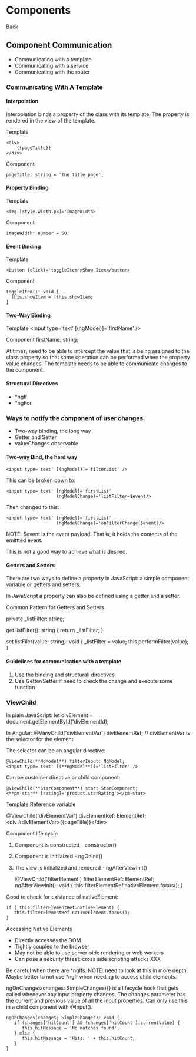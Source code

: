 # Components
[Back](./angular.md)

## Component Communication
* Communicating with a template  
* Communicating with a service  
* Communicating with the router  

### Communicating With A Template
#### Interpolation

Interpolation binds a property of the class with its template. The property is rendered in the view of the template.

Template

    <div>
        {{pageTitle}}
    </div>
    
Component

    pageTitle: string = 'The title page';
    
#### Property Binding

Template

    <img [style.width.px]='imageWidth>
    
Component

    imageWidth: number = 50;
    
#### Event Binding

Template
    
    <button (click)='toggleItem'>Show Item</button>
    
Component

    toggleItem(): void {
      this.showItem = !this.showItem;
    }
    
#### Two-Way Binding

Template
    <input type='text' [(ngModel)]='firstName' />
    
Component
    firstName: string;
    
At times, need to be able to intercept the value that is being assigned to the class property so that some operation can be performed when the property value changes. The template needs to be able to communicate changes to the component.

#### Structural Directives

* \*ngIf
* \*ngFor

### Ways to notify the component of user changes.
* Two-way binding, the long way
* Getter and Setter
* valueChanges observable



#### Two-way Bind, the hard way

    <input type='text' [(ngModel)]='filterList' />
    
This can be broken down to:

    <input type='text' [ngModel]='firstList'
                       (ngModelChange)='listFilter=$event/>

Then changed to this:

    <input type='text' [ngModel]='firstList'
                       (ngModelChange)='onFilterChange($event)/>

NOTE: $event is the event payload. That is, it holds the contents of the emittted event.

This is not a good way to achieve what is desired.

#### Getters and Setters

There are two ways to define a property in JavaScript: a simple component variable or getters and setters.

In JavaScript a property can also be defined using a getter and a setter.

Common Pattern for Getters and Setters

   private \_listFilter: string;
   
   get listFilter(): string {
      return \_listFilter;
   }
   
   set listFiler(value: string): void {
      \_listFilter = value;
      this.performFilter(value);
   }

#### Guidelines for communication with a template
1. Use the binding and structurall directives
2. Use Getter/Setter if need to check the change and execute some function


### ViewChild

In plain JavaScript:
    let divElement = document.getElementById('divElementId);

In Angular:
    @ViewChild('divElementVar') divElementRef; // divElementVar is the selector for the element

The selector can be an angular directive:

    @ViewChild(**NgModel**) filterInput: NgModel;
    <input type='text' [(**ngModel**)]='listFilter' />

Can be customer directive or child component:

    @ViewChild(**StarComponent**) star: StarComponent;
    <**pm-star** [rating]='product.starRating'></pm-star>
    
Template Reference variable

   @ViewChild('divElementVar') divElementRef: ElementRef;  
   \<div #divElementVar>{{pageTitle}}\</div>

Component life cycle
1. Component is constructed - constructor()
2. Component is initilaized - ngOnInit()
3. The view is initialized and rendered - ngAfterViewInit()

     @ViewChild('filterElement') filterElementRef: ElementRef;  
    ngAfterViewInit(): void {
       this.filterElementRef.nativeElement.focus();
    }

Good to check for existance of nativeElement:

    if ( this.filterElementRef.nativeElement) {
       this.filterElementRef.nativeElement.focus();
    }

Accessing Native Elements
* Directly accesses the DOM
* Tightly coupled to the browser
* May not be able to use server-side rendering or web workers
* Can pose a security threat: cross side scripting attacks XXX

Be careful when there are \*ngIfs. NOTE: need to look at this in more depth. Maybe better to not use \*ngIf when needing to access child elements.

ngOnChanges(changes: SimpleChanges){} is a lifecycle hook that gets called whenever any input property changes. The changes parameter has the current and previous value of all the input properties. Can only use this in a child component with @Input().

    ngOnChanges(changes; SimpleChanges): void {
       if (changes['hitCount'] && !changes['hitCount'].currentValue) {
          this.hitMessage = 'No matches found';
       } else {
          this.hitMessage = 'Hits: ' + this.hitCount;
       }
    }
